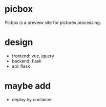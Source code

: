 # picbox
Picbox is a preview site for pictures processing.


# design
- frontend: vue, jquery
- backend: flask
- api: flask



# maybe add
- deploy by container
